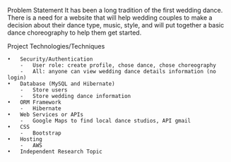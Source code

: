 Problem Statement
It has been a long tradition of the first wedding dance. There is a need for a website that will help wedding couples 
to make a decision about their dance type, music, style, and will put together a basic dance choreography to help 
them get started. 

Project Technologies/Techniques
    
    •	Security/Authentication 
        -	User role: create profile, chose dance, chose choreography
        -	All: anyone can view wedding dance details information (no login)
    •	Database (MySQL and Hibernate)
        -	Store users 
        -	Store wedding dance information
    •	ORM Framework 
        -	Hibernate
    •	Web Services or APIs
        -	Google Maps to find local dance studios, API gmail 
    •	CSS
        -	Bootstrap
    •	Hosting 
        -	AWS
    •	Independent Research Topic
